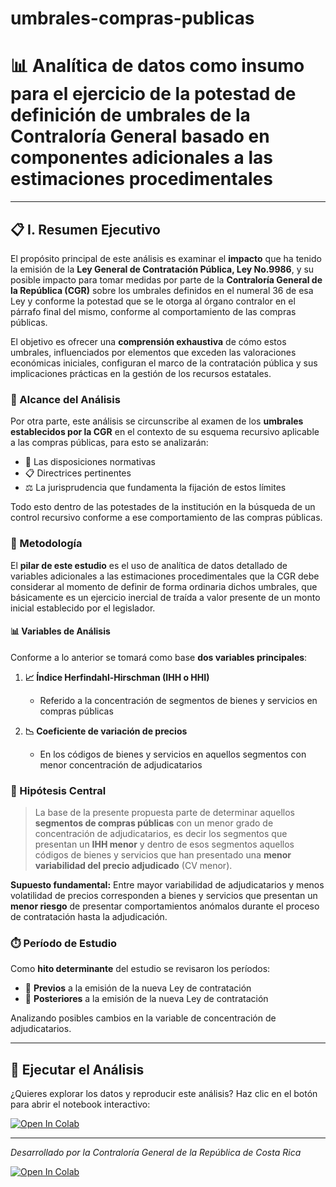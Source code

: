 # umbrales-compras-publicas
# 📊 Analítica de datos como insumo para el ejercicio de la potestad de definición de umbrales de la Contraloría General basado en componentes adicionales a las estimaciones procedimentales

---

## 📋 I. Resumen Ejecutivo

El propósito principal de este análisis es examinar el **impacto** que ha tenido la emisión de la **Ley General de Contratación Pública, Ley No.9986**, y su posible impacto para tomar medidas por parte de la **Contraloría General de la República (CGR)** sobre los umbrales definidos en el numeral 36 de esa Ley y conforme la potestad que se le otorga al órgano contralor en el párrafo final del mismo, conforme al comportamiento de las compras públicas. 

El objetivo es ofrecer una **comprensión exhaustiva** de cómo estos umbrales, influenciados por elementos que exceden las valoraciones económicas iniciales, configuran el marco de la contratación pública y sus implicaciones prácticas en la gestión de los recursos estatales.

### 🎯 Alcance del Análisis

Por otra parte, este análisis se circunscribe al examen de los **umbrales establecidos por la CGR** en el contexto de su esquema recursivo aplicable a las compras públicas, para esto se analizarán:

- 📜 Las disposiciones normativas
- 📋 Directrices pertinentes  
- ⚖️ La jurisprudencia que fundamenta la fijación de estos límites

Todo esto dentro de las potestades de la institución en la búsqueda de un control recursivo conforme a ese comportamiento de las compras públicas.

### 🔬 Metodología

El **pilar de este estudio** es el uso de analítica de datos detallado de variables adicionales a las estimaciones procedimentales que la CGR debe considerar al momento de definir de forma ordinaria dichos umbrales, que básicamente es un ejercicio inercial de traída a valor presente de un monto inicial establecido por el legislador.

#### 📊 Variables de Análisis

Conforme a lo anterior se tomará como base **dos variables principales**:

1. **📈 Índice Herfindahl-Hirschman (IHH o HHI)** 
   - Referido a la concentración de segmentos de bienes y servicios en compras públicas

2. **📉 Coeficiente de variación de precios**
   - En los códigos de bienes y servicios en aquellos segmentos con menor concentración de adjudicatarios

### 🎯 Hipótesis Central

> La base de la presente propuesta parte de determinar aquellos **segmentos de compras públicas** con un menor grado de concentración de adjudicatarios, es decir los segmentos que presentan un **IHH menor** y dentro de esos segmentos aquellos códigos de bienes y servicios que han presentado una **menor variabilidad del precio adjudicado** (CV menor).

**Supuesto fundamental:** Entre mayor variabilidad de adjudicatarios y menos volatilidad de precios corresponden a bienes y servicios que presentan un **menor riesgo** de presentar comportamientos anómalos durante el proceso de contratación hasta la adjudicación.

### ⏱️ Período de Estudio

Como **hito determinante** del estudio se revisaron los períodos:
- 📅 **Previos** a la emisión de la nueva Ley de contratación
- 📅 **Posteriores** a la emisión de la nueva Ley de contratación

Analizando posibles cambios en la variable de concentración de adjudicatarios.

---

## 🚀 Ejecutar el Análisis

¿Quieres explorar los datos y reproducir este análisis? Haz clic en el botón para abrir el notebook interactivo:

[![Open In Colab](https://colab.research.google.com/assets/colab-badge.svg)](https://colab.research.google.com/github/cgrcostarica/umbrales-compras-publicas/blob/main/umbrales_hhi_rfc.ipynb)

---

*Desarrollado por la Contraloría General de la República de Costa Rica*


[![Open In Colab](https://colab.research.google.com/assets/colab-badge.svg)](https://colab.research.google.com/github/cgrcostarica/umbrales-compras-publicas/blob/main/umbrales_hhi_rfc.ipynb)

